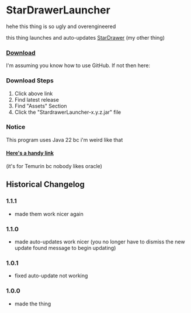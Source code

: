 # StarDrawerLauncher

hehe this thing is so ugly and overengineered

this thing launches and auto-updates [StarDrawer](https://github.com/Canary-Prism/StarDrawer) (my other thing)

### [Download](https://github.com/Canary-Prism/StarDrawerLauncher/releases/)

I'm assuming you know how to use GitHub. If not then here:

### Download Steps

1. Click above link
2. Find latest release
3. Find "Assets" Section
4. Click the "StardrawerLauncher-x.y.z.jar" file

### Notice

This program uses Java 22 bc i'm weird like that

#### [Here's a handy link](https://adoptium.net/temurin/releases/?version=22)

(it's for Temurin bc nobody likes oracle)

## Historical Changelog

### 1.1.1
- made them work nicer again

### 1.1.0
- made auto-updates work nicer (you no longer have to dismiss the new update found message to begin updating)

### 1.0.1
- fixed auto-update not working

### 1.0.0
- made the thing